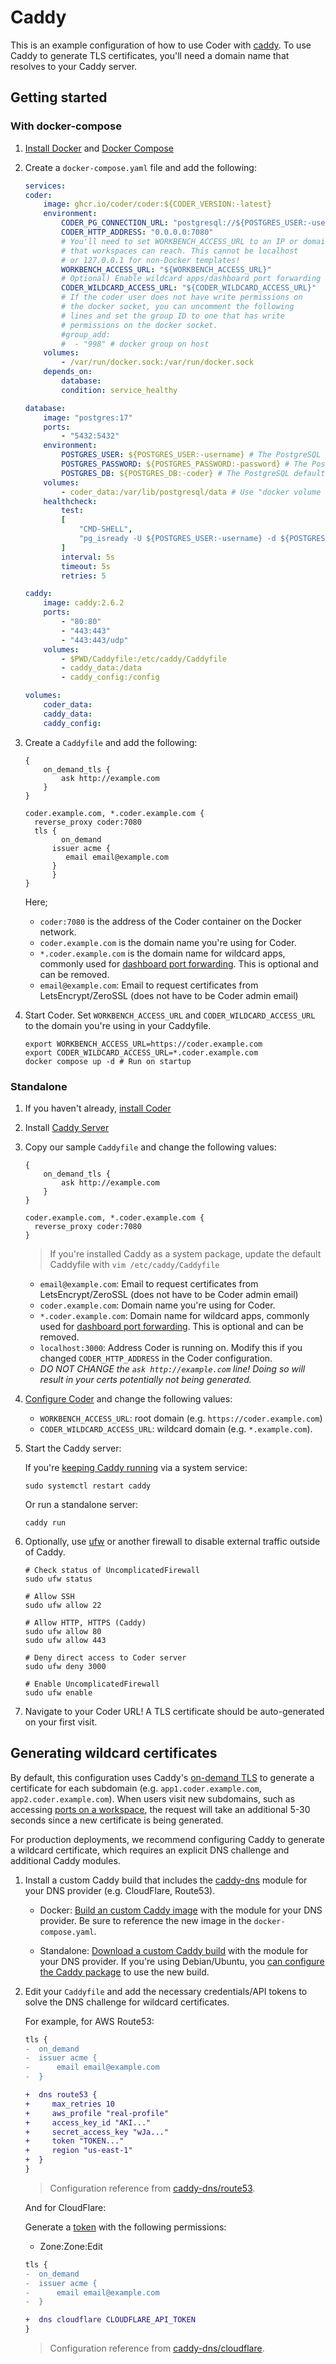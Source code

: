 # Caddy

This is an example configuration of how to use Coder with
[caddy](https://caddyserver.com/docs). To use Caddy to generate TLS
certificates, you'll need a domain name that resolves to your Caddy server.

## Getting started

### With docker-compose

1. [Install Docker](https://docs.docker.com/engine/install/) and
   [Docker Compose](https://docs.docker.com/compose/install/)

2. Create a `docker-compose.yaml` file and add the following:

   ```yaml
   services:
   coder:
       image: ghcr.io/coder/coder:${CODER_VERSION:-latest}
       environment:
           CODER_PG_CONNECTION_URL: "postgresql://${POSTGRES_USER:-username}:${POSTGRES_PASSWORD:-password}@database/${POSTGRES_DB:-coder}?sslmode=disable"
           CODER_HTTP_ADDRESS: "0.0.0.0:7080"
           # You'll need to set WORKBENCH_ACCESS_URL to an IP or domain
           # that workspaces can reach. This cannot be localhost
           # or 127.0.0.1 for non-Docker templates!
           WORKBENCH_ACCESS_URL: "${WORKBENCH_ACCESS_URL}"
           # Optional) Enable wildcard apps/dashboard port forwarding
           CODER_WILDCARD_ACCESS_URL: "${CODER_WILDCARD_ACCESS_URL}"
           # If the coder user does not have write permissions on
           # the docker socket, you can uncomment the following
           # lines and set the group ID to one that has write
           # permissions on the docker socket.
           #group_add:
           #  - "998" # docker group on host
       volumes:
           - /var/run/docker.sock:/var/run/docker.sock
       depends_on:
           database:
           condition: service_healthy

   database:
       image: "postgres:17"
       ports:
           - "5432:5432"
       environment:
           POSTGRES_USER: ${POSTGRES_USER:-username} # The PostgreSQL user (useful to connect to the database)
           POSTGRES_PASSWORD: ${POSTGRES_PASSWORD:-password} # The PostgreSQL password (useful to connect to the database)
           POSTGRES_DB: ${POSTGRES_DB:-coder} # The PostgreSQL default database (automatically created at first launch)
       volumes:
           - coder_data:/var/lib/postgresql/data # Use "docker volume rm coder_coder_data" to reset Coder
       healthcheck:
           test:
           [
               "CMD-SHELL",
               "pg_isready -U ${POSTGRES_USER:-username} -d ${POSTGRES_DB:-coder}",
           ]
           interval: 5s
           timeout: 5s
           retries: 5

   caddy:
       image: caddy:2.6.2
       ports:
           - "80:80"
           - "443:443"
           - "443:443/udp"
       volumes:
           - $PWD/Caddyfile:/etc/caddy/Caddyfile
           - caddy_data:/data
           - caddy_config:/config

   volumes:
       coder_data:
       caddy_data:
       caddy_config:
   ```

3. Create a `Caddyfile` and add the following:

   ```caddyfile
   {
       on_demand_tls {
           ask http://example.com
       }
   }

   coder.example.com, *.coder.example.com {
     reverse_proxy coder:7080
     tls {
           on_demand
         issuer acme {
            email email@example.com
         }
         }
   }
   ```

   Here;

   - `coder:7080` is the address of the Coder container on the Docker network.
   - `coder.example.com` is the domain name you're using for Coder.
   - `*.coder.example.com` is the domain name for wildcard apps, commonly used
     for [dashboard port forwarding](../admin/networking/port-forwarding.md).
     This is optional and can be removed.
   - `email@example.com`: Email to request certificates from LetsEncrypt/ZeroSSL
     (does not have to be Coder admin email)

4. Start Coder. Set `WORKBENCH_ACCESS_URL` and `CODER_WILDCARD_ACCESS_URL` to the
   domain you're using in your Caddyfile.

   ```shell
   export WORKBENCH_ACCESS_URL=https://coder.example.com
   export CODER_WILDCARD_ACCESS_URL=*.coder.example.com
   docker compose up -d # Run on startup
   ```

### Standalone

1. If you haven't already, [install Coder](../install/index.md)

2. Install [Caddy Server](https://caddyserver.com/docs/install)

3. Copy our sample `Caddyfile` and change the following values:

   ```caddyfile
   {
       on_demand_tls {
           ask http://example.com
       }
   }

   coder.example.com, *.coder.example.com {
     reverse_proxy coder:7080
   }
   ```

   > If you're installed Caddy as a system package, update the default Caddyfile
   > with `vim /etc/caddy/Caddyfile`

   - `email@example.com`: Email to request certificates from LetsEncrypt/ZeroSSL
     (does not have to be Coder admin email)
   - `coder.example.com`: Domain name you're using for Coder.
   - `*.coder.example.com`: Domain name for wildcard apps, commonly used for
     [dashboard port forwarding](../admin/networking/port-forwarding.md). This
     is optional and can be removed.
   - `localhost:3000`: Address Coder is running on. Modify this if you changed
     `CODER_HTTP_ADDRESS` in the Coder configuration.
   - _DO NOT CHANGE the `ask http://example.com` line! Doing so will result in
     your certs potentially not being generated._

4. [Configure Coder](../admin/setup/index.md) and change the following values:

   - `WORKBENCH_ACCESS_URL`: root domain (e.g. `https://coder.example.com`)
   - `CODER_WILDCARD_ACCESS_URL`: wildcard domain (e.g. `*.example.com`).

5. Start the Caddy server:

   If you're [keeping Caddy running](https://caddyserver.com/docs/running) via a
   system service:

   ```shell
   sudo systemctl restart caddy
   ```

   Or run a standalone server:

   ```shell
   caddy run
   ```

6. Optionally, use [ufw](https://wiki.ubuntu.com/UncomplicatedFirewall) or
   another firewall to disable external traffic outside of Caddy.

   ```shell
   # Check status of UncomplicatedFirewall
   sudo ufw status

   # Allow SSH
   sudo ufw allow 22

   # Allow HTTP, HTTPS (Caddy)
   sudo ufw allow 80
   sudo ufw allow 443

   # Deny direct access to Coder server
   sudo ufw deny 3000

   # Enable UncomplicatedFirewall
   sudo ufw enable
   ```

7. Navigate to your Coder URL! A TLS certificate should be auto-generated on
   your first visit.

## Generating wildcard certificates

By default, this configuration uses Caddy's
[on-demand TLS](https://caddyserver.com/docs/caddyfile/options#on-demand-tls) to
generate a certificate for each subdomain (e.g. `app1.coder.example.com`,
`app2.coder.example.com`). When users visit new subdomains, such as accessing
[ports on a workspace](../admin/networking/port-forwarding.md), the request will
take an additional 5-30 seconds since a new certificate is being generated.

For production deployments, we recommend configuring Caddy to generate a
wildcard certificate, which requires an explicit DNS challenge and additional
Caddy modules.

1. Install a custom Caddy build that includes the
   [caddy-dns](https://github.com/caddy-dns) module for your DNS provider (e.g.
   CloudFlare, Route53).

   - Docker:
     [Build an custom Caddy image](https://github.com/docker-library/docs/tree/master/caddy#adding-custom-caddy-modules)
     with the module for your DNS provider. Be sure to reference the new image
     in the `docker-compose.yaml`.

   - Standalone:
     [Download a custom Caddy build](https://caddyserver.com/download) with the
     module for your DNS provider. If you're using Debian/Ubuntu, you
     [can configure the Caddy package](https://caddyserver.com/docs/build#package-support-files-for-custom-builds-for-debianubunturaspbian)
     to use the new build.

2. Edit your `Caddyfile` and add the necessary credentials/API tokens to solve
   the DNS challenge for wildcard certificates.

   For example, for AWS Route53:

   ```diff
   tls {
   -  on_demand
   -  issuer acme {
   -      email email@example.com
   -  }

   +  dns route53 {
   +     max_retries 10
   +     aws_profile "real-profile"
   +     access_key_id "AKI..."
   +     secret_access_key "wJa..."
   +     token "TOKEN..."
   +     region "us-east-1"
   +  }
   }
   ```

   > Configuration reference from
   > [caddy-dns/route53](https://github.com/caddy-dns/route53).

   And for CloudFlare:

   Generate a
   [token](https://developers.cloudflare.com/fundamentals/api/get-started/create-token)
   with the following permissions:

   - Zone:Zone:Edit

   ```diff
   tls {
   -  on_demand
   -  issuer acme {
   -      email email@example.com
   -  }

   +  dns cloudflare CLOUDFLARE_API_TOKEN
   }
   ```

   > Configuration reference from
   > [caddy-dns/cloudflare](https://github.com/caddy-dns/cloudflare).

